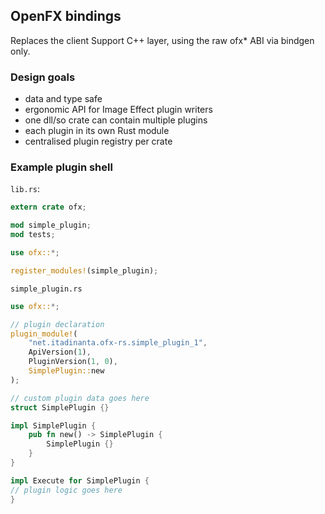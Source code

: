 ## OpenFX bindings

Replaces the client Support C++ layer, using the raw ofx* ABI via bindgen only.

### Design goals

- data and type safe
- ergonomic API for Image Effect plugin writers
- one dll/so crate can contain multiple plugins
- each plugin in its own Rust module
- centralised plugin registry per crate

### Example plugin shell

`lib.rs`:

```rust
extern crate ofx;

mod simple_plugin;
mod tests;

use ofx::*;

register_modules!(simple_plugin);
```

`simple_plugin.rs`

```rust
use ofx::*;

// plugin declaration
plugin_module!(
	"net.itadinanta.ofx-rs.simple_plugin_1",
	ApiVersion(1),
	PluginVersion(1, 0),
	SimplePlugin::new
);

// custom plugin data goes here
struct SimplePlugin {}

impl SimplePlugin {
	pub fn new() -> SimplePlugin {
		SimplePlugin {}
	}
}

impl Execute for SimplePlugin {
// plugin logic goes here
}


```